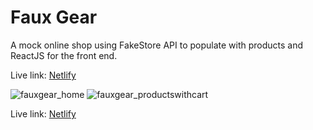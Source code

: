 # Faux Gear
A mock online shop using FakeStore API to populate with products and ReactJS for the front end.

Live link: [Netlify](https://fauxgear.netlify.app/)

![fauxgear_home](https://github.com/user-attachments/assets/9ab971e9-18ee-4d85-a795-2f77f48f907a)
![fauxgear_productswithcart](https://github.com/user-attachments/assets/c1f1fa0b-36a0-4530-8b27-cf8c171a82d1)

Live link: [Netlify](https://fauxgear.netlify.app/)
